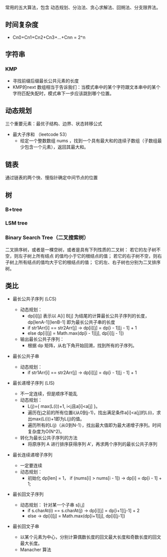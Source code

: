 

常用的五大算法，包含 动态规划、分治法、贪心求解法、回朔法、分支限界法。

## 时间复杂度

* Cn0+Cn1+Cn2+Cn3+...+Cnn = 2^n




## 字符串
### KMP
* 寻找前缀后缀最长公共元素的长度
* KMP的next 数组相当于告诉我们：当模式串中的某个字符跟文本串中的某个字符匹配失配时，模式串下一步应该跳到哪个位置。










## 动态规划
三个重要元素：最优子结构、边界、状态转移公式

* 最大子序和 （leetcode 53） 
    - 给定一个整数数组 nums ，找到一个具有最大和的连续子数组（子数组最少包含一个元素），返回其最大和。


## 链表
通过链表的两个快、慢指针确定中间节点的位置



## 树
### B+tree

### LSM tree

### Binary Search Tree（二叉搜索树）
二叉排序树，或者是一棵空树，或者是具有下列性质的二叉树： 若它的左子树不空，则左子树上所有结点
的值均小于它的根结点的值； 若它的右子树不空，则右子树上所有结点的值均大于它的根结点的值；
它的左、右子树也分别为二叉排序树。



## 类比 
 
* 最长公共子序列 (LCS)
    - 动态规划：
        - dp[i][j] 表示以 A[i] B[j] 为结尾的计算最长公共子序列的长度， dp[lenA-1][lenB-1] 即为最长公共子串的长度
        - if str1Arr[i] == str2Arr[j] ->  dp[i][j] = dp[i - 1][j - 1] + 1
        - else  dp[i][j] = Math.max(dp[i - 1][j], dp[i][j - 1])
    - 输出最长公共子序列：
        - 根据 dp 矩阵，从右下角开始回溯，找到所有的子序列。
* 最长公共子串 
    - 动态规划： 
        - if str1Arr[i] == str2Arr[j] -> dp[i][j] = dp[i - 1][j - 1] + 1  

* 最长递增子序列 (LIS) 
    - 不一定连续，但是顺序不能乱
    - 动态规划：
        - L(j)={ max(L(i))+1, i<j且a[i]<a[j] }。
        - 遍历在j之前的所有位置i(从0到j-1)，找出满足条件a[i]<a[j]的L(i)，求出max(L(i))+1即为L(j)的值。
        - 遍历所有的L(j)（从0到N-1），找出最大值即为最大递增子序列。时间复杂度为O(N^2)。
    - 转化为最长公共子序列的方法
        - 将原序列 A 进行排序获得序列 A'，再求两个序列的最长公共子序列
* 最长连续递增子序列
    - 一定要连续
    - 动态规划：
        - 初始化 dp[len] = 1， if (nums[i] > nums[i - 1]) ->  dp[i] = dp[i - 1] + 1;

* 最长回文子序列
    - 动态规划： 针对某一个子串 s[i,j]
        - if s.charAt(i) == s.charAt(j) -> dp[i][j] = dp[i+1][j-1] + 2
        - else -> dp[i][j] = Math.max(dp[i+1][j], dp[i][j-1])
* 最长回文子串
    - 以某个元素为中心，分别计算偶数长度的回文最大长度和奇数长度的回文最大长度。
    - Manacher 算法








